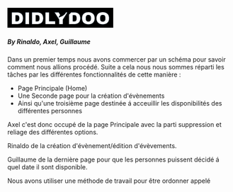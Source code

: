 ![DidlyDoo App](assets/img/logo.png)

##### By Rinaldo, Axel, Guillaume

Dans un premier temps nous avons commercer par un schéma pour
savoir comment nous allions procédé.
Suite a cela nous nous sommes réparti les tâches par les
différentes fonctionnalités de cette manière :

<ul>

<li>Page Principale (Home)</li>
<li>Une Seconde page pour la création d'évènements</li>
<li>Ainsi qu'une troisième page destinée á acceuillir les disponibilités des différentes personnes</li>
</ul>

Axel c'est donc occupé de la page Principale avec la parti suppression et reliage des différentes options.

Rinaldo de la création d'évènement/édition d'évèvements.

Guillaume de la dernière page pour que les personnes puissent décidé á quel date il sont disponible.

Nous avons utiliser une méthode de travail pour être ordonner appelé












